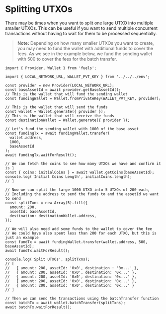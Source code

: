 # Splitting UTXOs

There may be times when you want to split one large UTXO into multiple smaller UTXOs. This can be useful if you want to send multiple concurrent transactions without having to wait for them to be processed sequentially.

> **Note:** Depending on how many smaller UTXOs you want to create, you may need to fund the wallet with additional funds to cover the fees. As we see in the example below, we fund the sending wallet with 500 to cover the fees for the batch transfer.

```
import { Provider, Wallet } from 'fuels';

import { LOCAL_NETWORK_URL, WALLET_PVT_KEY } from '../../../env';

const provider = new Provider(LOCAL_NETWORK_URL);
const baseAssetId = await provider.getBaseAssetId();
// This is the wallet that will fund the sending wallet
const fundingWallet = Wallet.fromPrivateKey(WALLET_PVT_KEY, provider);

// This is the wallet that will send the funds
const wallet = Wallet.generate({ provider });
// This is the wallet that will receive the funds
const destinationWallet = Wallet.generate({ provider });

// Let's fund the sending wallet with 1000 of the base asset
const fundingTx = await fundingWallet.transfer(
  wallet.address,
  1000,
  baseAssetId
);
await fundingTx.waitForResult();

// We can fetch the coins to see how many UTXOs we have and confirm it is 1
const { coins: initialCoins } = await wallet.getCoins(baseAssetId);
console.log('Initial Coins Length', initialCoins.length);
// 1

// Now we can split the large 1000 UTXO into 5 UTXOs of 200 each,
// Including the address to send the funds to and the assetId we want to send
const splitTxns = new Array(5).fill({
  amount: 200,
  assetId: baseAssetId,
  destination: destinationWallet.address,
});

// We will also need add some funds to the wallet to cover the fee
// We could have also spent less than 200 for each UTXO, but this is just an example
const fundTx = await fundingWallet.transfer(wallet.address, 500, baseAssetId);
await fundTx.waitForResult();

console.log('Split UTXOs', splitTxns);
// [
//   { amount: 200, assetId: '0x0', destination	: '0x...' },
//   { amount: 200, assetId: '0x0', destination: '0x...' },
//   { amount: 200, assetId: '0x0', destination: '0x...' },
//   { amount: 200, assetId: '0x0', destination: '0x...' },
//   { amount: 200, assetId: '0x0', destination: '0x...' }
// ]

// Then we can send the transactions using the batchTransfer function
const batchTx = await wallet.batchTransfer(splitTxns);
await batchTx.waitForResult();
```
